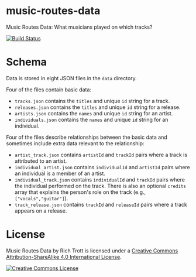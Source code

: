 music-routes-data
=================

Music Routes Data: What musicians played on which tracks?

[![Build Status](https://travis-ci.org/Trott/music-routes-data.png?branch=master)](https://travis-ci.org/Trott/music-routes-data)

Schema
======

Data is stored in eight JSON files in the `data` directory.

Four of the files contain basic data:

* `tracks.json` contains the `titles` and unique `id` string for a track.
* `releases.json` contains the `titles` and unique `id` string for a release.
* `artists.json` contains the `names` and unique `id` string for an artist.
* `individuals.json` contains the `names` and unique `id` string for an individual.

Four of the files describe relationships between the basic data and sometimes include extra data relevant to the relationship:

* `artist_track.json` contains `artistId` and `trackId` pairs where a track is attributed to an artist.
* `individual_artist.json` contains `individualId` and `artistId` pairs where an individual is a member of an artist.
* `individual_track.json` contains `individualId` and `trackId` pairs where the individual performed on the track. There is also an optional `credits` array that explains the person's role on the track (e.g., `["vocals","guitar"]`).
* `track_release.json` contains `trackId` and `releaseId` pairs where a track appears on a release.

License
=======

Music Routes Data by Rich Trott is licensed under a [Creative Commons Attribution-ShareAlike 4.0 International License](http://creativecommons.org/licenses/by-sa/4.0/).

<a rel="license" href="http://creativecommons.org/licenses/by-sa/4.0/"><img alt="Creative Commons License" style="border-width:0" src="http://i.creativecommons.org/l/by-sa/4.0/88x31.png" /></a>

